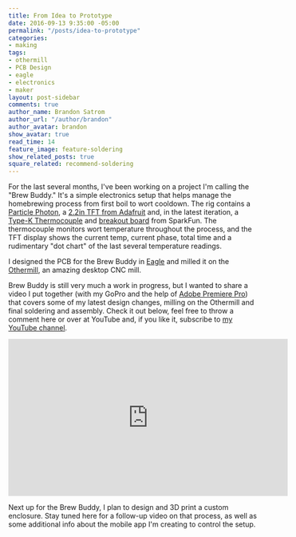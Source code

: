 ```yaml
---
title: From Idea to Prototype
date: 2016-09-13 9:35:00 -05:00
permalink: "/posts/idea-to-prototype"
categories:
- making
tags:
- othermill
- PCB Design
- eagle
- electronics
- maker
layout: post-sidebar
comments: true
author_name: Brandon Satrom
author_url: "/author/brandon"
author_avatar: brandon
show_avatar: true
read_time: 14
feature_image: feature-soldering
show_related_posts: true
square_related: recommend-soldering
---
```


For the last several months, I've been working on a project I'm calling the "Brew Buddy." It's a simple electronics setup that helps manage the homebrewing process from first boil to wort cooldown. The rig contains a [Particle Photon](https://www.particle.io/products/hardware/photon-wifi-dev-kit), a [2.2in TFT from Adafruit](https://www.adafruit.com/product/1480) and, in the latest iteration, a [Type-K Thermocouple](https://www.sparkfun.com/products/13715) and [breakout board](https://www.sparkfun.com/products/13266) from SparkFun. The thermocouple monitors wort temperature throughout the process, and the TFT display shows the current temp, current phase, total time and a rudimentary "dot chart" of the last several temperature readings.

I designed the PCB for the Brew Buddy in [Eagle](https://cadsoft.io/) and milled it on the [Othermill](https://othermachine.co/), an amazing desktop CNC mill.

Brew Buddy is still very much a work in progress, but I wanted to share a video I put together (with my GoPro and the help of [Adobe Premiere Pro](http://www.adobe.com/products/premiere.html)) that covers some of my latest design changes, milling on the Othermill and final soldering and assembly. Check it out below, feel free to throw a comment here or over at YouTube and, if you like it, subscribe to [my YouTube channel](https://www.youtube.com/channel/UCAS6I-NFh25eBhwMX2KCxqQ).

<iframe width="560" height="315" src="https://www.youtube.com/embed/4iv2FxeRwPA" frameborder="0" allowfullscreen></iframe>



Next up for the Brew Buddy, I plan to design and 3D print a custom enclosure. Stay tuned here for a follow-up video on that process, as well as some additional info about the mobile app I'm creating to control the setup.